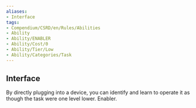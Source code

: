 ```yaml
---
aliases:
- Interface
tags:
- Compendium/CSRD/en/Rules/Abilities
- Ability
- Ability/ENABLER
- Ability/Cost/0
- Ability/Tier/Low
- Ability/Categories/Task
---
```


  
## Interface  
By directly plugging into a device, you can identify and learn to operate it as though the task were one level lower. Enabler.